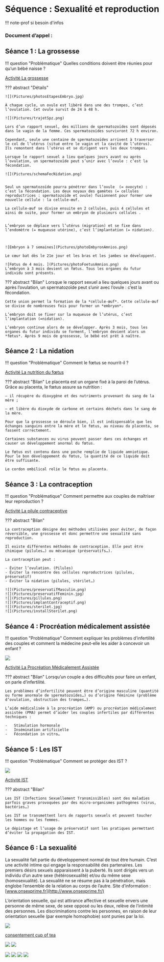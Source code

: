 # Séquence : Sexualité et reproduction

!!! note-prof
    si besoin d'infos


    
### Document d’appel :



## Séance 1 : La grossesse

!!! question "Problématique"
    Quelles conditions doivent être réunies pour qu’un bébé naisse ?

[Activité La grossesse](../grossesse)


??? abstract "Détails"

    ![](Pictures/photosEtapesEmbryo.jpg)

    À chaque cycle, un ovule est libéré dans une des trompes, c’est l’ovulation. Cet ovule survit de 24 à 48 h.

    ![](Pictures/trajetSpz.png)

    Lors d’un rapport sexuel, des millions de spermatozoïdes sont déposés dans le vagin de la femme. Ces spermatozoïdes survivront 72 h environ.

    Cependant, seule une centaine de spermatozoïdes arrivent à traverser le col de l’utérus (situé entre le vagin et la cavité de l’utérus). Ils remontent dans l’utérus et se dirigent vers les deux trompes.

    Lorsque le rapport sexuel a lieu quelques jours avant ou après l’ovulation, un spermatozoïde peut s’unir avec l’ovule : c’est la fécondation.

    ![](Pictures/schemaFecNidation.png)

    
    Seul un spermatozoïde pourra pénétrer dans l’ovule  (= ovocyte) : c’est la fécondation. Les deux noyaux des gamètes (= cellules reproductrices : spermatozoïde et ovule) fusionnent pour former une nouvelle cellule : la cellule-œuf.

    La cellule-œuf se divise ensuite en 2 cellules, puis 4 cellules et ainsi de suite, pour former un embryon de plusieurs cellules .


    L’embryon se déplace vers l’utérus (migration) et se fixe dans l’endomètre (= muqueuse utérine), c’est l’implantation (= nidation).



    ![Embryon à 7 semaines](Pictures/photoEmbyronAmnios.png)
    
    Le cœur bat dès le 21e jour et les bras et les jambes se développent.

    ![Fœtus de 4 mois. ](Pictures/photoFoetusAmnios.png)
    L’embryon à 3 mois devient un fœtus. Tous les organes du futur individu sont présents.


??? abstract "Bilan"
    Lorsque le rapport sexuel a lieu quelques jours avant ou après l’ovulation, un spermatozoïde peut s’unir avec l’ovule : c’est la fécondation.

    Cette union permet la formation de la *cellule-œuf*. Cette cellule-œuf se divise de nombreuses fois pour former un *embryon*.

    L’embryon doit se fixer sur la muqueuse de l’utérus, c’est l’implantation (=nidation).

    L’embryon continue alors de se développer. Après 3 mois, tous les organes du futur individu se forment, l’embryon devient alors un *fœtus*. Après 9 mois de grossesse, le bébé est prêt à naître.


## Séance 2 : La nidation

!!! question "Problématique"
    Comment le fœtus se nourrit-il ?
    
[Activité La nutrition du fœtus](../nutriFoetus)




??? abstract "Bilan"
    Le placenta est un organe fixé à la paroi de l’utérus. Grâce au placenta, le fœtus assure sa nutrition :

    – il récupère du dioxygène et des nutriments provenant du sang de la mère ;

    – et libère du dioxyde de carbone et certains déchets dans le sang de la mère.

    Pour que la grossesse se déroule bien, il est indispensable que les échanges sanguins entre la mère et le fœtus, au niveau du placenta, se fassent correctement.

    Certaines substances ou virus peuvent passer dans ces échanges et causer un développement anormal du fœtus.

    Le fœtus est contenu dans une poche remplie de liquide amniotique. Pour le bon développement du fœtus, la quantité de ce liquide doit être suffisante.

    Le cordon ombilical relie le fœtus au placenta.



## Séance 3 : La contraception

!!! question "Problématique"
    Comment permettre aux couples de maîtriser leur reproduction ?

[Activité La pilule contraceptive](../piluleContra)

??? abstract "Bilan"

    La contraception désigne des méthodes utilisées pour éviter, de façon réversible, une grossesse et donc permettre une sexualité sans reproduction.

    Il existe différentes méthodes de contraception. Elle peut être chimique (pilules…) ou mécanique (préservatifs…).

    La contraception peut :

    - Éviter l’ovulation. (Pilules)
    - Éviter la rencontre des cellules reproductrices (pilules, préservatif)
    - Éviter la nidation (pilules, stérilet…)

    ![](Pictures/preservatifMasculin.png)
    ![](Pictures/preservatifFeminin.jpg)
    ![](Pictures/pillules.png)
    ![](Pictures/implantContraceptif.png)
    ![](Pictures/sterilet.jpg)
    ![](Pictures/installSterilet.png)


## Séance 4 : Procréation médicalement assistée

!!! question "Problématique"
    Comment expliquer les problèmes d’infertilité des couples et comment la médecine peut-elle les aider à concevoir un enfant ? 



![](Pictures/schemaFecNidation.png)


[Activité La Procréation Médicalement Assistée](../pma)


??? abstract "Bilan"
    Lorsqu’un couple a des difficultés pour faire un enfant, on parle d’infertilité.

    Les problèmes d’infertilité peuvent être d’origine masculine (quantité ou forme anormale de spermatozoïdes…) ou d’origine féminine (problème d’ovulation, obstruction des trompes…).

    L’aide médicalisée à la procréation (AMP) ou procréation médicalement assistée (PMA) permet d’aider les couples infertiles par différentes techniques :

    -   Stimulation hormonale
    -   Insémination artificielle
    -   Fécondation in vitro…



## Séance 5 : Les IST

!!! question "Problématique"
    Comment se protéger des IST ?

![](Pictures/campagneIST.png)


[Activité IST](../ist)

??? abstract "Bilan"

    Les IST (Infections Sexuellement Transmissibles) sont des maladies parfois graves provoquées par des micro-organismes pathogènes (virus, bactéries…)

    Les IST se transmettent lors de rapports sexuels et peuvent toucher les hommes ou les femmes.

    Le dépistage et l’usage de préservatif sont les pratiques permettant d’éviter la propagation des IST.


## Séance 6 : La sexualité

La sexualité fait partie du développement normal de tout être humain.
C’est une activité intime qui engage la responsabilité des partenaires.
Les premiers désirs sexuels apparaissent à la puberté. Ils sont dirigés vers un individu d’un autre sexe (hétérosexualité) et/ou du même sexe (homosexualité). La sexualité ne se résume pas à la pénétration, mais englobe l’ensemble de la relation au corps de l’autre. Site d’information : [www.onsexprime.fr](http://www.onsexprime.fr/)

L’orientation sexuelle, qui est attirance affective et sexuelle envers une personne de même sexe, de sexe opposé ou les deux, relève de l’intimité des personnes. Les discriminations contre les personnes, en raison de leur orientation sexuelle (par exemple homophobie) sont punies par la loi.

![](Pictures/dimensionSexe.gif)

[consentement cup of tea](https://www.youtube.com/watch?v=yj5NcMew6qc)

![](Pictures/sondageBaiserBOuche.png)
![](Pictures/sondage1erRapport.png)

![](Pictures/snAppareilRepro.png)
![](Pictures/innervationClitoris.png)
![](Pictures/innervationPenis.png)
![](Pictures/appReproFemme.png)
